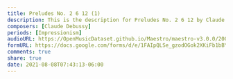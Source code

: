 ```yaml
---
title: Preludes No. 2 6 12 (1)
description: This is the description for Preludes No. 2 6 12 by Claude Debussy
composers: [Claude Debussy]
periods: [Impressionism]
audioURL: https://OpenMusicDataset.github.io/Maestro/maestro-v3.0.0/2004/MIDI-Unprocessed_SMF_12_01_2004_01-05_ORIG_MID--AUDIO_12_R1_2004_08_Track08_wav.midi
formURL: https://docs.google.com/forms/d/e/1FAIpQLSe_gzodOGok2XKiFb1bBY2JHkn0lXUPAFEpoflGmKH37krQCA/viewform
comments: true
share: true
date: 2021-08-08T07:43:13-06:00
---
```


